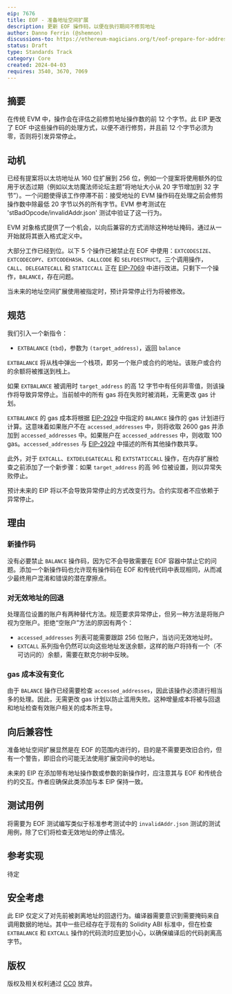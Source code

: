 ```yaml
---
eip: 7676
title: EOF - 准备地址空间扩展
description: 更新 EOF 操作码，以便在执行期间不修剪地址
author: Danno Ferrin (@shemnon)
discussions-to: https://ethereum-magicians.org/t/eof-prepare-for-address-space-extension/19537
status: Draft
type: Standards Track
category: Core
created: 2024-04-03
requires: 3540, 3670, 7069
---
```


## 摘要

在传统 EVM 中，操作会在评估之前修剪地址操作数的前 12 个字节。此 EIP 更改了 EOF 中这些操作码的处理方式，以便不进行修剪，并且前 12 个字节必须为零，否则将引发异常停止。

## 动机

已经有提案将以太坊地址从 160 位扩展到 256 位，例如一个提案将使用额外的位用于状态过期（例如以太坊魔法师论坛主题“将地址大小从 20 字节增加到 32 字节”）。一个问题使得该工作停滞不前：接受地址的 EVM 操作码在处理之前会修剪操作数中除最低 20 字节以外的所有字节。EVM 参考测试在 'stBadOpcode/invalidAddr.json' 测试中验证了这一行为。

EVM 对象格式提供了一个机会，以向后兼容的方式消除这种地址掩码，通过从一开始就将其嵌入格式定义中。

大部分工作已经到位。以下 5 个操作已被禁止在 EOF 中使用：`EXTCODESIZE`、`EXTCODECOPY`、`EXTCODEHASH`、`CALLCODE` 和 `SELFDESTRUCT`。三个调用操作，`CALL`、`DELEGATECALL` 和 `STATICCALL` 正在 [EIP-7069](./eip-7069.md) 中进行改进。只剩下一个操作，`BALANCE`，存在问题。

当未来的地址空间扩展使用被指定时，预计异常停止行为将被修改。

## 规范

我们引入一个新指令：

- `EXTBALANCE` (`tbd`)，参数为 `(target_address)`，返回 `balance`

`EXTBALANCE` 将从栈中弹出一个栈项，即另一个账户或合约的地址。该账户或合约的余额将被推送到栈上。

如果 `EXTBALANCE` 被调用时 `target_address` 的高 12 字节中有任何非零值，则该操作将导致异常停止。当前帧中的所有 gas 将在失败时被消耗，无需更改 gas 计划。

`EXTBALANCE` 的 gas 成本将根据 [EIP-2929](./eip-2929.md) 中指定的 `BALANCE` 操作的 gas 计划进行计算。这意味着如果账户不在 `accessed_addresses` 中，则将收取 2600 gas 并添加到 `accessed_addresses` 中。如果账户在 `accessed_addresses` 中，则收取 100 gas。`accessed_addresses` 与 [EIP-2929](./eip-2929) 中描述的所有其他操作数共享。

此外，对于 `EXTCALL`、`EXTDELEGATECALL` 和 `EXTSTATICCALL` 操作，在内存扩展检查之前添加了一个新步骤：如果 `target_address` 的高 96 位被设置，则以异常失败停止。

预计未来的 EIP 将以不会导致异常停止的方式改变行为。合约实现者不应依赖于异常停止。

## 理由

### 新操作码

没有必要禁止 `BALANCE` 操作码，因为它不会导致需要在 EOF 容器中禁止它的问题。添加一个新操作码也允许现有操作码在 EOF 和传统代码中表现相同，从而减少最终用户混淆和错误的潜在摩擦点。

### 对无效地址的回退

处理高位设置的账户有两种替代方法。规范要求异常停止，但另一种方法是将账户视为空账户。拒绝“空账户”方法的原因有两个：

- `accessed_addresses` 列表可能需要跟踪 256 位账户，当访问无效地址时。
- `EXTCALL` 系列指令仍然可以向这些地址发送余额，这样的账户将持有一个（不可访问的）余额，需要在默克尔树中反映。

### gas 成本没有变化

由于 `BALANCE` 操作已经需要检查 `accessed_addresses`，因此该操作必须进行相当多的处理。因此，无需更改 gas 计划以防止滥用失败。这种增量成本将被与回退和地址检查有效账户相关的成本所主导。

## 向后兼容性

准备地址空间扩展显然是在 EOF 的范围内进行的，目的是不需要更改旧合约，但有一个警告，即旧合约可能无法使用扩展空间中的地址。

未来的 EIP 在添加带有地址操作数或参数的新操作时，应注意其与 EOF 和传统合约的交互。作者应确保此类添加与本 EIP 保持一致。

## 测试用例

将需要为 EOF 测试编写类似于标准参考测试中的 `invalidAddr.json` 测试的测试用例，除了它们将检查无效地址的停止情况。

## 参考实现

待定 <!-- TODO -->

## 安全考虑

此 EIP 仅定义了对先前被剥离地址的回退行为。编译器需要意识到需要掩码来自调用数据的地址。其中一些已经存在于现有的 Solidity ABI 标准中，但在检查 `EXTBALANCE` 和 `EXTCALL` 操作的代码流时应更加小心，以确保编译后的代码剥离高字节。

## 版权

版权及相关权利通过 [CC0](../LICENSE.md) 放弃。